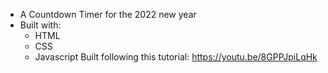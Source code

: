 - A Countdown Timer for the 2022 new year
- Built with:
  - HTML
  - CSS
  - Javascript
Built following this tutorial: https://youtu.be/8GPPJpiLqHk